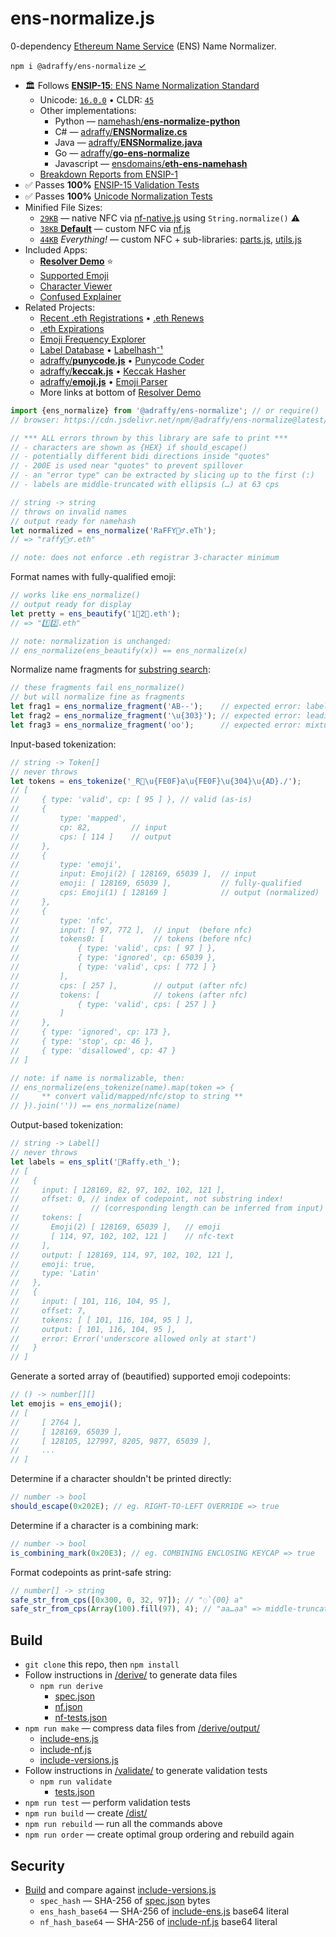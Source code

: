 # ens-normalize.js
0-dependency [Ethereum Name Service](https://ens.domains/) (ENS) Name Normalizer.

`npm i @adraffy/ens-normalize` [&check;](https://www.npmjs.com/package/@adraffy/ens-normalize)

* 🏛️ Follows [**ENSIP-15**: ENS Name Normalization Standard](https://docs.ens.domains/ensip/15)
	* Unicode: [`16.0.0`](./derive/data/16.0.0/) • CLDR: [`45`](./derive/data/CLDR-45/)
	* Other implementations:
		* Python — [namehash/**ens-normalize-python**](https://github.com/namehash/ens-normalize-python)
		* C# — [adraffy/**ENSNormalize.cs**](https://github.com/adraffy/ENSNormalize.cs)
		* Java — [adraffy/**ENSNormalize.java**](https://github.com/adraffy/ENSNormalize.java)
		* Go — [adraffy/**go-ens-normalize**](https://github.com/adraffy/go-ens-normalize)
		* Javascript — [ensdomains/**eth-ens-namehash**](https://github.com/ensdomains/eth-ens-namehash)
	* [Breakdown Reports from ENSIP-1](https://adraffy.github.io/ens-norm-tests/test-breakdown/output-20230226/)	
* ✅️ Passes **100%** [ENSIP-15 Validation Tests](https://adraffy.github.io/ens-normalize.js/test/validate.html)
* ✅️ Passes **100%** [Unicode Normalization Tests](https://adraffy.github.io/ens-normalize.js/test/report-nf.html)
* Minified File Sizes: 
	* [`29KB`](./dist/index-xnf.min.js) — native NFC via [nf-native.js](./src/nf-native.js) using `String.normalize()` ⚠️
	* [`38KB` **Default**](./dist/index.min.js) — custom NFC via [nf.js](./src/nf.js)
	* [`44KB`](./dist/all.min.js) *Everything!* — custom NFC + sub-libraries: [parts.js](./src/parts.js), [utils.js](./src/utils.js)
* Included Apps:
	* [**Resolver Demo**](https://adraffy.github.io/ens-normalize.js/test/resolver.html) ⭐
	* [Supported Emoji](https://adraffy.github.io/ens-normalize.js/test/emoji.html)
	* [Character Viewer](https://adraffy.github.io/ens-normalize.js/test/chars.html)
	* [Confused Explainer](https://adraffy.github.io/ens-normalize.js/test/confused.html)
* Related Projects:
	* [Recent .eth Registrations](https://raffy.antistupid.com/eth/ens-regs.html) • [.eth Renews](https://raffy.antistupid.com/eth/ens-renews.html)
	* [.eth Expirations](https://raffy.antistupid.com/eth/ens-exp.html)
	* [Emoji Frequency Explorer](https://raffy.antistupid.com/eth/ens-emoji-freq.html)
	* [Label Database](https://github.com/adraffy/ens-labels/) • [Labelhash⁻¹](https://adraffy.github.io/ens-labels/demo.html)
	* [adraffy/**punycode.js**](https://github.com/adraffy/punycode.js/) • [Punycode Coder](https://adraffy.github.io/punycode.js/test/demo.html)
	* [adraffy/**keccak.js**](https://github.com/adraffy/keccak.js/) • [Keccak Hasher](https://adraffy.github.io/keccak.js/test/demo.html)
	* [adraffy/**emoji.js**](https://github.com/adraffy/emoji.js/) • [Emoji Parser](https://adraffy.github.io/emoji.js/test/demo.html)
	* More links at bottom of [Resolver Demo](https://adraffy.github.io/ens-normalize.js/test/resolver.html)

```js
import {ens_normalize} from '@adraffy/ens-normalize'; // or require()
// browser: https://cdn.jsdelivr.net/npm/@adraffy/ens-normalize@latest/dist/index.min.mjs (or .cjs)

// *** ALL errors thrown by this library are safe to print ***
// - characters are shown as {HEX} if should_escape()
// - potentially different bidi directions inside "quotes"
// - 200E is used near "quotes" to prevent spillover
// - an "error type" can be extracted by slicing up to the first (:)
// - labels are middle-truncated with ellipsis (…) at 63 cps

// string -> string
// throws on invalid names
// output ready for namehash
let normalized = ens_normalize('RaFFY🚴‍♂️.eTh');
// => "raffy🚴‍♂.eth"

// note: does not enforce .eth registrar 3-character minimum
```

Format names with fully-qualified emoji:
```js
// works like ens_normalize()
// output ready for display
let pretty = ens_beautify('1⃣2⃣.eth'); 
// => "1️⃣2️⃣.eth"

// note: normalization is unchanged:
// ens_normalize(ens_beautify(x)) == ens_normalize(x)
```

Normalize name fragments for [substring search](./test/fragment.js):
```js
// these fragments fail ens_normalize() 
// but will normalize fine as fragments
let frag1 = ens_normalize_fragment('AB--');    // expected error: label ext
let frag2 = ens_normalize_fragment('\u{303}'); // expected error: leading cm
let frag3 = ens_normalize_fragment('οо');      // expected error: mixture
```

Input-based tokenization:
```js
// string -> Token[]
// never throws
let tokens = ens_tokenize('_R💩\u{FE0F}a\u{FE0F}\u{304}\u{AD}./');
// [
//     { type: 'valid', cp: [ 95 ] }, // valid (as-is)
//     {
//         type: 'mapped', 
//         cp: 82,         // input
//         cps: [ 114 ]    // output
//     }, 
//     { 
//         type: 'emoji',
//         input: Emoji(2) [ 128169, 65039 ],  // input 
//         emoji: [ 128169, 65039 ],           // fully-qualified
//         cps: Emoji(1) [ 128169 ]            // output (normalized)
//     },
//     {
//         type: 'nfc',
//         input: [ 97, 772 ],  // input  (before nfc)
//         tokens0: [           // tokens (before nfc)
//             { type: 'valid', cps: [ 97 ] },
//             { type: 'ignored', cp: 65039 },
//             { type: 'valid', cps: [ 772 ] }
//         ],
//         cps: [ 257 ],        // output (after nfc)
//         tokens: [            // tokens (after nfc)
//             { type: 'valid', cps: [ 257 ] }
//         ]
//     },
//     { type: 'ignored', cp: 173 },
//     { type: 'stop', cp: 46 },
//     { type: 'disallowed', cp: 47 }
// ]

// note: if name is normalizable, then:
// ens_normalize(ens_tokenize(name).map(token => {
//     ** convert valid/mapped/nfc/stop to string **
// }).join('')) == ens_normalize(name)
```

Output-based tokenization:
```js
// string -> Label[]
// never throws
let labels = ens_split('💩Raffy.eth_');
// [
//   {
//     input: [ 128169, 82, 97, 102, 102, 121 ],  
//     offset: 0, // index of codepoint, not substring index!
//                // (corresponding length can be inferred from input)
//     tokens: [
//       Emoji(2) [ 128169, 65039 ],   // emoji
//       [ 114, 97, 102, 102, 121 ]    // nfc-text
//     ],
//     output: [ 128169, 114, 97, 102, 102, 121 ],
//     emoji: true,
//     type: 'Latin'
//   },
//   {
//     input: [ 101, 116, 104, 95 ],
//     offset: 7,
//     tokens: [ [ 101, 116, 104, 95 ] ],
//     output: [ 101, 116, 104, 95 ],
//     error: Error('underscore allowed only at start')
//   }
// ]
```

Generate a sorted array of (beautified) supported emoji codepoints:
```js
// () -> number[][]
let emojis = ens_emoji();
// [
//     [ 2764 ],
//     [ 128169, 65039 ],
//     [ 128105, 127997, 8205, 9877, 65039 ],
//     ...
// ]
```

Determine if a character shouldn't be printed directly:
```js
// number -> bool
should_escape(0x202E); // eg. RIGHT-TO-LEFT OVERRIDE => true
```

Determine if a character is a combining mark:
```js
// number -> bool
is_combining_mark(0x20E3); // eg. COMBINING ENCLOSING KEYCAP => true
```

Format codepoints as print-safe string:
```js
// number[] -> string
safe_str_from_cps([0x300, 0, 32, 97]); // "◌̀{00} a"
safe_str_from_cps(Array(100).fill(97), 4); // "aa…aa" => middle-truncated
```

## Build

* `git clone` this repo, then `npm install` 
* Follow instructions in [/derive/](./derive/) to generate data files
	* `npm run derive` 
		* [spec.json](./derive/output/spec.json)
		* [nf.json](./derive/output/nf.json)
		* [nf-tests.json](./derive/output/nf-tests.json)
* `npm run make` — compress data files from [/derive/output/](./derive/output/)
	* [include-ens.js](./src/include-ens.js)
	* [include-nf.js](./src/include-nf.js)
	* [include-versions.js](./src/include-versions.js)
* Follow instructions in [/validate/](./validate/) to generate validation tests
	* `npm run validate`
		* [tests.json](./validate/tests.json)
* `npm run test` — perform validation tests
* `npm run build` — create [/dist/](./dist/)
* `npm run rebuild` — run all the commands above
* `npm run order` — create optimal group ordering and rebuild again

## Security

* [Build](#build) and compare against [include-versions.js](./src/include-versions.js)
	* `spec_hash` — SHA-256 of [spec.json](./derive/output/spec.json) bytes
	* `ens_hash_base64` — SHA-256 of [include-ens.js](./src/include-ens.js) base64 literal
	* `nf_hash_base64` — SHA-256 of [include-nf.js](./src/include-nf.js) base64 literal

